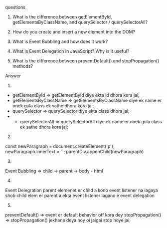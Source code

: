 questions

1. What is the difference between getElementById, 
getElementsByClassName, and querySelector / querySelectorAll?

2. How do you create and insert a new element into the DOM?
3. What is Event Bubbling and how does it work?
4. What is Event Delegation in JavaScript? Why is it useful?
5. What is the difference between preventDefault() and stopPropagation() methods?

Answer

1.
* getElementById => getElementById diye ekta id dhora kora jai;
* getElementsByClassName => getElementsByClassName diye ek name er onek gula class ek sathe dhora kora jai;
* querySelector => querySelector diye ekta class  dhora jai;
* * querySelectorAll => querySelectorAll diye ek name er onek gula class ek sathe dhora kora jai;

2.
const newParagraph = document.createElement('p');
newParagraph.innerText = ``;
parentDiv.appenChild(newParagraph)

3.
Event Bubbling => child -> parent -> body - html

4.
 Event Delegration 
 parent elemenet er child a kono event listener na lagaya shob child elem er parent a ekta event listener lagano e event delegation

5.
preventDefault() => event er default behavior off kora dey
stopPropagation() => stopPropagation() jekhane deya hoy oi jaigai stop hoye jai;